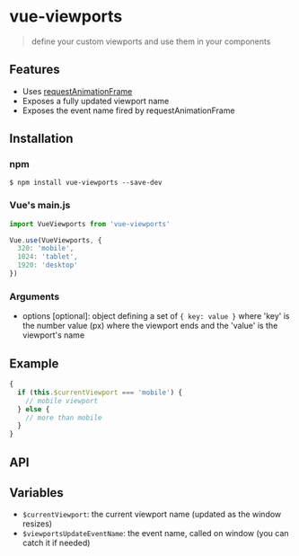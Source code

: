 # vue-viewports

> define your custom viewports and use them in your components

## Features

- Uses [requestAnimationFrame](https://developer.mozilla.org/en-US/docs/Web/API/window/requestAnimationFrame)
- Exposes a fully updated viewport name
- Exposes the event name fired by requestAnimationFrame

## Installation

### npm
```
$ npm install vue-viewports --save-dev
```

### Vue's main.js
```js
import VueViewports from 'vue-viewports'

Vue.use(VueViewports, {
  320: 'mobile',
  1024: 'tablet',
  1920: 'desktop'
})
```
### Arguments
- options [optional]: object defining a set of `{ key: value }` where 'key' is the number value (px) where the viewport ends and the 'value' is the viewport's name

## Example
```js
{
  if (this.$currentViewport === 'mobile') {
    // mobile viewport
  } else {
    // more than mobile
  }
}
```

## API

## Variables
- `$currentViewport`: the current viewport name (updated as the window resizes)
- `$viewportsUpdateEventName`: the event name, called on window (you can catch it if needed)

